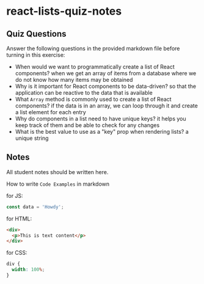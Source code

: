 # react-lists-quiz-notes

## Quiz Questions

Answer the following questions in the provided markdown file before turning in this exercise:

- When would we want to programmatically create a list of React components?
  when we get an array of items from a database where we do not know how many items may be obtained
- Why is it important for React components to be data-driven?
  so that the application can be reactive to the data that is available
- What `Array` method is commonly used to create a list of React components?
  if the data is in an array, we can loop through it and create a list element for each entry
- Why do components in a list need to have unique keys?
  it helps you keep track of them and be able to check for any changes
- What is the best value to use as a "key" prop when rendering lists?
  a unique string

## Notes

All student notes should be written here.

How to write `Code Examples` in markdown

for JS:

```javascript
const data = 'Howdy';
```

for HTML:

```html
<div>
  <p>This is text content</p>
</div>
```

for CSS:

```css
div {
  width: 100%;
}
```
